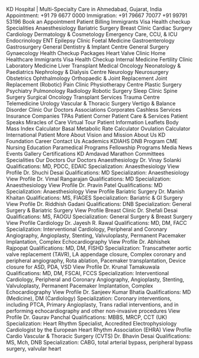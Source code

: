 KD Hospital | Multi-Specialty Care in Ahmedabad, Gujarat, India
Appointment: +91 79 6677 0000
Immigration: +91 79667 70077
+91 99791 53196
Book an Appointment
Patient Billing
Immigrants Visa Health checkup
Specialities
Anaesthesiology
Bariatric Surgery
Breast Clinic
Cardiac Surgery
Cardiology
Dermatology & Cosmetology
Emergency Care, CCU, & ICU
Endocrinology
ENT
Epilepsy Clinic
Foetal Medicine
Gastroenterology
Gastrosurgery
General Dentistry & Implant Centre
General Surgery
Gynaecology
Health Checkup Packages
Heart Valve Clinic
Home Healthcare
Immigrants Visa Health Checkup
Internal Medicine
Fertility Clinic
Laboratory Medicine
Liver Transplant
Medical Oncology
Neonatology & Paediatrics
Nephrology & Dialysis Centre
Neurology
Neurosurgery
Obstetrics
Ophthalmology
Orthopaedic & Joint Replacement
Joint Replacement (Robotic)
Pain Clinic
Physiotherapy Centre
Plastic Surgery
Psychiatry
Pulmonology
Radiology
Robotic Surgery
Sleep Clinic
Spine Surgery
Surgical Oncology
Transplant Services
Trauma Centre
Telemedicine
Urology
Vascular & Thoracic Surgery
Vertigo & Balance Disorder Clinic
Our Doctors
Associations
Corporates
Cashless Services
Insurance Companies
TPAs
Patient Corner
Patient Care & Services
Patient Speaks
Miracles of Care
Virtual Tour
Patient Information Leaflets
Body Mass Index Calculator
Basal Metabolic Rate Calculator
Ovulation Calculator
International Patient
More
About
Vision and Mission
About Us
KD Foundation
Career
Contact Us
Academics
KDIAHS
DNB Program
CME
Nursing Education
Paramedical Programs
Fellowship Programs
Media
News
Events
Gallery
Certifications
KD Amdavad Marathon
Committees
Specialities
Our Doctors
Our Doctors
Anaesthesiology
Dr. Vinay Solanki
Qualifications:
MD, PDCC, EDAIC
Specialization:
Anaesthesiology
View Profile
Dr. Shuchi Desai
Qualifications:
MD
Specialization:
Anaesthesiology
View Profile
Dr. Vimal Rangarajan
Qualifications:
MD
Specialization:
Anaesthesiology
View Profile
Dr. Pravin Patel
Qualifications:
MD
Specialization:
Anaesthesiology
View Profile
Bariatric Surgery
Dr. Manish Khaitan
Qualifications:
MS, FIAGES
Specialization:
Bariatric & GI Surgery
View Profile
Dr. Riddhish Gadani
Qualifications:
DNB
Specialization:
General Surgery & Bariatric Surgery
View Profile
Breast Clinic
Dr. Shefali Desai
Qualifications:
MS, FAOGU
Specialization:
General Surgery & Breast Surgery
View Profile
Cardiology
Dr. Jayesh R. Rawal
Qualifications:
MD, DM, FACC
Specialization: Interventional Cardiology, Peripheral and Coronary Angiography, Angioplasty, Stenting, Valvuloplasty, Permanent Pacemaker Implantation, Complex Echocardiography
View Profile
Dr. Abhishek Rajpopat
Qualifications:
MD, DM, FISHD
Specialization: Transcatheter aortic valve replacement (TAVR), LA appendage closure, Complex coronary and peripheral angiography, Rota ablation, Pacemaker transplantation, Device closure for ASD, PDA, VSD
View Profile
Dr. Krunal Tamakuwala
Qualifications:
MD, DM, FSCAI, FCCS
Specialization: Interventional Cardiology, Peripheral and Coronary Angiography, Angioplasty, Stenting, Valvuloplasty, Permanent Pacemaker Implantation, Complex Echocardiography
View Profile
Dr. Sanjeev Kumar Bhatia
Qualifications:
MD (Medicine), DM (Cardiology)
Specialization: Coronary interventions, including PTCA, Primary Angioplasty, Trans radial interventions, and in performing echocardiography and other non-invasive procedures
View Profile
Dr. Gaurav Panchal
Qualifications:
MBBS, MRCP, CCT (UK)
Specialization: Heart Rhythm Specialist, Accredited Electrophysiology Cardiologist by the European Heart Rhythm Association (EHRA)
View Profile
Cardio Vascular & Thoracic Surgery (CVTS)
Dr. Bhavin Desai
Qualifications:
MS, Mch, DNB
Specialization: CABG, total arterial bypass, peripheral bypass surgery, valvular heart